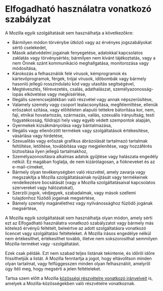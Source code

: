 # Elfogadható használatra vonatkozó szabályzat

A Mozilla egyik szolgáltatását sem használhatja a következőkre:

* Bármilyen módon törvénybe ütköző vagy az érvényes jogszabályokat sértő cselekedet,
* Mások adatvédelmi jogainak fenyegetése, adatokkal kapcsolatos zaklatás vagy törvénysértés; bármilyen nem kívánt tájékoztatás, vagy a nem Önnek szánt kommunikáció meghallgatása, monitorozása vagy módosítása,
* Károkozás a felhasználók felé vírusok, kémprogramok és kártevőprogramok, férgek, trójai vírusok, időbombák vagy bármely hasonló jellegű rosszindulatú kód vagy utasítás segítségével,
* Megtévesztés, félrevezetés, csalás, adathalászat, személyazonosság-lopás elkövetése vagy megkísérlése,
* Illegális szerencsejátékban való részvétel vagy annak népszerűsítése,
* Valamely személy vagy csoport lealacsonyítása, megfélemlítése, ellenük erőszakot szítása, vagy előítéleten alapuló tettekre bátorítása kor, nem, faji, etnikai hovatartozás, származás, vallás, szexuális irányultság, testi fogyatékosság, földrajzi hely vagy egyéb védett szempontok alapján,
* Gyermekek kizsákmányolása vagy bántalmazása,
* Illegális vagy ellenőrzött termékek vagy szolgáltatások értékesítése, vásárlása vagy hirdetése,
* Szexualitás vagy erőszak grafikus ábrázolását tartalmazó tartalmak feltöltése, letöltése, továbbítása vagy megjelenítése, vagy hozzáférés biztosítása ilyen jellegű tartalmakhoz,
* Személyazonosításra alkalmas adatok gyűjtése vagy halászata engedély nélkül. Ez magában foglalja, de nem kizárólagosan, a fiókneveket és az e-mail-címeket,
* Bármely olyan tevékenységben való részvétel, amely zavarja vagy megszakítja a Mozilla szolgáltatásainak nyújtását vagy termékeinek rendelkezésre bocsátását (vagy a Mozilla szolgáltatásaival kapcsolatos szervereket vagy hálózatokat),
* Szerzői jogok, védjegyek, szabadalmak, vagy mások szellemi tulajdonhoz fűződő jogainak megsértése,
* Bámely személy magánélethez vagy nyilvánossághoz fűződő jogának megsértése,

A Mozilla egyik szolgáltatását sem használhatja olyan módon, amely sérti ezt az Elfogadható használatra vonatkozó szabályzatot vagy bármely más kötelező érvényű feltételt, beleértve az adott szolgáltatásra vonatkozó licencet vagy szolgáltatási feltételeket. A Mozilla írásos engedélye nélkül nem értékesíthet, értékesíthet tovább, illetve nem sokszorosíthat semmilyen Mozilla-terméket vagy -szolgáltatást.

Ezek csak példák. Ezt nem szabad teljes listának tekintenie, és időről időre frissíthetjük a listát. A Mozilla fenntartja a jogot, hogy eltávolítson minden olyan tartalmat, vagy felfüggesszen minden olyan felhasználót, amelyről úgy ítéli meg, hogy megsérti a jelen feltételeket.

Tartsa szem előtt a Mozilla [közösségi részvételre vonatkozó irányelveit](https://www.mozilla.org/about/governance/policies/participation/) is, amelyek a Mozilla-közösségekben való részvételre vonatkoznak. 
